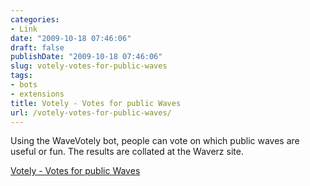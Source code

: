 ```yaml
---
categories:
- Link
date: "2009-10-18 07:46:06"
draft: false
publishDate: "2009-10-18 07:46:06"
slug: votely-votes-for-public-waves
tags:
- bots
- extensions
title: Votely - Votes for public Waves
url: /votely-votes-for-public-waves/
---
```

Using the WaveVotely bot, people can vote on which public waves are
useful or fun. The results are collated at the Waverz site.

[Votely - Votes for public Waves](http://www.waverz.com/news)